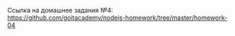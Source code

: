 Ссылка на домашнее задания №4:
https://github.com/goitacademy/nodejs-homework/tree/master/homework-04
